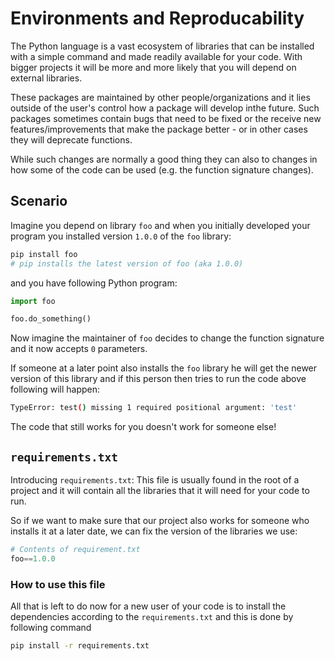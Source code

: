# Environments and Reproducability

The Python language is a vast ecosystem of libraries that can be installed with a simple command and made readily available for your code.
With bigger projects it will be more and more likely that you will depend on external libraries.

These packages are maintained by other people/organizations and it lies outside of the user's control how a package will develop inthe future. Such packages sometimes contain bugs that need to be fixed or the receive new features/improvements that make the package better - or in other cases they will deprecate functions.

While such changes are normally a good thing they can also to changes in how some of the code can be used (e.g. the function signature changes).

## Scenario

Imagine you depend on library `foo` and when you initially developed your program you installed version `1.0.0` of the `foo` library:

```bash
pip install foo
# pip installs the latest version of foo (aka 1.0.0)
```

and you have following Python program:

```python
import foo

foo.do_something()
```

Now imagine the maintainer of `foo` decides to change the function signature and it now accepts `0` parameters.

If someone at a later point also installs the `foo` library he will get the newer version of this library and if this person then tries to run the code above following will happen:

```bash
TypeError: test() missing 1 required positional argument: 'test'
```

The code that still works for you doesn't work for someone else!


## `requirements.txt`

Introducing `requirements.txt`: This file is usually found in the root of a project and it will contain all the libraries that it will need for your code to run.

So if we want to make sure that our project also works for someone who installs it at a later date, we can fix the version of the libraries we use:

```python
# Contents of requirement.txt
foo==1.0.0
```

### How to use this file

All that is left to do now for a new user of your code is to install the dependencies according to the `requirements.txt` and this is done by following command

```bash
pip install -r requirements.txt
```